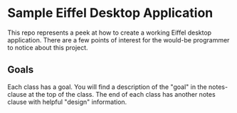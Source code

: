 # Sample Eiffel Desktop Application
This repo represents a peek at how to create a working Eiffel desktop application. There are a few points of interest for the would-be programmer to notice about this project.

## Goals
Each class has a goal. You will find a description of the "goal" in the notes-clause at the top of the class. The end of each class has another notes clause with helpful "design" information.
